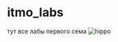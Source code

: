 # itmo_labs
тут все лабы первого сема
![hippo](https://giphy.com/gifs/katiecouric-katie-couric-Zd0DYHlBmZTGaiIFRY)
